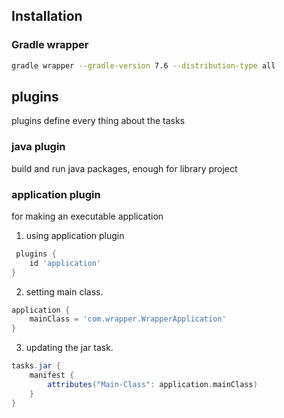 ## Installation

### Gradle wrapper

```bash
gradle wrapper --gradle-version 7.6 --distribution-type all
```

## plugins
plugins define every thing about the tasks

### java plugin 
build and run java packages, enough for library project 

### application plugin 
for making an executable application 

1. using application plugin
```groovy
 plugins {
    id 'application'
}
```

2. setting main class.
```groovy
application {
    mainClass = 'com.wrapper.WrapperApplication'
}
```

3. updating the jar task.
```groovy
tasks.jar {
    manifest {
        attributes("Main-Class": application.mainClass)
    }
}
``` 
